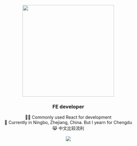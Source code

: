 <div align="center">
<img src="https://rishavanand.github.io/static/images/greetings.gif" align="center" height="" width="300" />
</div>  
  

### <div align="center">FE developer </div>  
  

<div align="center">👨‍💻 Commonly used React for development</div>  
  

<div align="center">📍 Currently in Ningbo, Zhejiang, China. But I yearn for Chengdu</div>  
  

<div align="center">😹 中文比较流利</div>  
  

<br/>  

<div align="center"><img src="https://github-readme-stats.vercel.app/api/top-langs/?username=isunyuan&hide_border=true&layout=compact" align="center" /></div>
<br />
